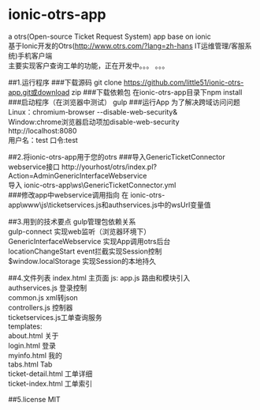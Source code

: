 ionic-otrs-app
==============
a otrs(Open-source Ticket Request System) app base on ionic<br>
基于Ionic开发的Otrs(http://www.otrs.com/?lang=zh-hans IT运维管理/客服系统)手机客户端<br>
主要实现客户查询工单的功能，正在开发中。。。 。。。

##1.运行程序
###下载源码
git clone https://github.com/little51/ionic-otrs-app.git或download zip
###下载依赖包
在ionic-otrs-app目录下npm install
###启动程序（在浏览器中测试）
gulp
###运行App
为了解决跨域访问问题
Linux：chromium-browser --disable-web-security&<br>
Window:chrome浏览器启动项加disable-web-security<br>
http://localhost:8080<br>
用户名：test 口令:test

##2.将ionic-otrs-app用于您的otrs
###导入GenericTicketConnector webservice接口
http://yourhost/otrs/index.pl?Action=AdminGenericInterfaceWebservice<br>
导入 ionic-otrs-app\ws\GenericTicketConnector.yml<br>
###修改app中webservice调用指向
在 ionic-otrs-app\www\js\ticketservices.js和authservices.js中的wsUrl变量值

##3.用到的技术要点
gulp管理包依赖关系<br>
gulp-connect 实现web监听（浏览器环境下）<br>
GenericInterfaceWebservice 实现App调用otrs后台<br>
locationChangeStart event拦截实现Session控制<br>
$window.localStorage 实现Session的本地持久<br>

##4.文件列表
index.html       主页面
js:
  app.js           路由和模块引入<br>
  authservices.js  登录控制<br>
  common.js        xml转json<br>
  controllers.js   控制器<br>
  ticketservices.js工单查询服务<br>
templates:<br>
  about.html      关于<br>
  login.html      登录<br>
  myinfo.html     我的<br>
  tabs.html       Tab<br>
  ticket-detail.html 工单详细<br>
  ticket-index.html  工单索引<br>

##5.license
MIT